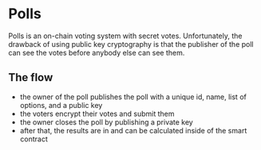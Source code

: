 # Polls

Polls is an on-chain voting system with secret votes. Unfortunately, the drawback of using public key cryptography is that the publisher of the poll can see the votes before anybody else can see them.

## The flow

* the owner of the poll publishes the poll with a unique id, name, list of options, and a public key
* the voters encrypt their votes and submit them
* the owner closes the poll by publishing a private key
* after that, the results are in and can be calculated inside of the smart contract
